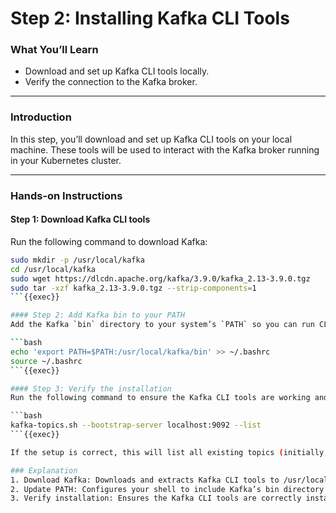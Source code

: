 # Step 2: Installing Kafka CLI Tools

### What You’ll Learn
- Download and set up Kafka CLI tools locally.
- Verify the connection to the Kafka broker.

---

### Introduction
In this step, you’ll download and set up Kafka CLI tools on your local machine. These tools will be used to interact with the Kafka broker running in your Kubernetes cluster.

---

### Hands-on Instructions

#### Step 1: Download Kafka CLI tools
Run the following command to download Kafka:

```bash
sudo mkdir -p /usr/local/kafka
cd /usr/local/kafka
sudo wget https://dlcdn.apache.org/kafka/3.9.0/kafka_2.13-3.9.0.tgz
sudo tar -xzf kafka_2.13-3.9.0.tgz --strip-components=1
```{{exec}}

#### Step 2: Add Kafka bin to your PATH
Add the Kafka `bin` directory to your system’s `PATH` so you can run CLI tools globally:

```bash
echo 'export PATH=$PATH:/usr/local/kafka/bin' >> ~/.bashrc
source ~/.bashrc
```{{exec}}

#### Step 3: Verify the installation
Run the following command to ensure the Kafka CLI tools are working and can connect to the broker:

```bash
kafka-topics.sh --bootstrap-server localhost:9092 --list
```{{exec}}

If the setup is correct, this will list all existing topics (initially, there won’t be any topics).

### Explanation
1. Download Kafka: Downloads and extracts Kafka CLI tools to /usr/local/kafka for consistent usage across your system.
2. Update PATH: Configures your shell to include Kafka’s bin directory in the PATH, making commands like kafka-topics.sh available globally.
3. Verify installation: Ensures the Kafka CLI tools are correctly installed and can connect to your Kafka broker running on localhost:9092.